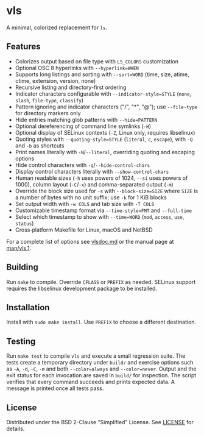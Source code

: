 # vls

A minimal, colorized replacement for `ls`.

## Features
- Colorizes output based on file type with `LS_COLORS` customization
- Optional OSC 8 hyperlinks with `--hyperlink=WHEN`
- Supports long listings and sorting with `--sort=WORD`
  (time, size, atime, ctime, extension, version, none)
- Recursive listing and directory-first ordering
- Indicator characters configurable with `--indicator-style=STYLE`
  (`none`, `slash`, `file-type`, `classify`)
- Pattern ignoring and indicator characters ("/", "*", "@"); use
  `--file-type` for directory markers only
- Hide entries matching glob patterns with `--hide=PATTERN`
- Optional dereferencing of command line symlinks (`-H`)
- Optional display of SELinux contexts (`-Z`, Linux only, requires libselinux)
- Quoting styles with `--quoting-style=STYLE`
  (`literal`, `c`, `escape`), with `-Q` and `-b` as shortcuts
- Print names literally with `-N`/`--literal`, overriding quoting
  and escaping options
- Hide control characters with `-q`/`--hide-control-chars`
- Display control characters literally with `--show-control-chars`
- Human readable sizes (`-h` uses powers of 1024, `--si` uses powers of
  1000), column layout (`-C`/`-x`) and comma-separated output (`-m`)
- Override the block size used for `-s` with `--block-size=SIZE` where `SIZE`
  is a number of bytes with no unit suffix; use `-k` for 1 KiB blocks
- Set output width with `-w COLS` and tab size with `-T COLS`
- Customizable timestamp format via `--time-style=FMT` and `--full-time`
- Select which timestamp to show with `--time=WORD` (`mod`, `access`,
  `use`, `status`)
- Cross‑platform Makefile for Linux, macOS and NetBSD

For a complete list of options see [vlsdoc.md](./vlsdoc.md) or the manual page
at [man/vls.1](./man/vls.1).

## Building
Run `make` to compile. Override `CFLAGS` or `PREFIX` as needed.
SELinux support requires the libselinux development package to be installed.

## Installation
Install with `sudo make install`. Use `PREFIX` to choose a different
destination.

## Testing
Run `make test` to compile `vls` and execute a small regression suite.
The tests create a temporary directory under `build/` and exercise
options such as `-A`, `-d`, `-C`, `-m` and both `--color=always` and
`--color=never`. Output and the exit status for each invocation are
saved in `build/` for inspection. The script verifies that every command
succeeds and prints expected data. A message is printed once all tests
pass.

## License
Distributed under the BSD 2-Clause "Simplified" License.
See [LICENSE](./LICENSE) for details.
